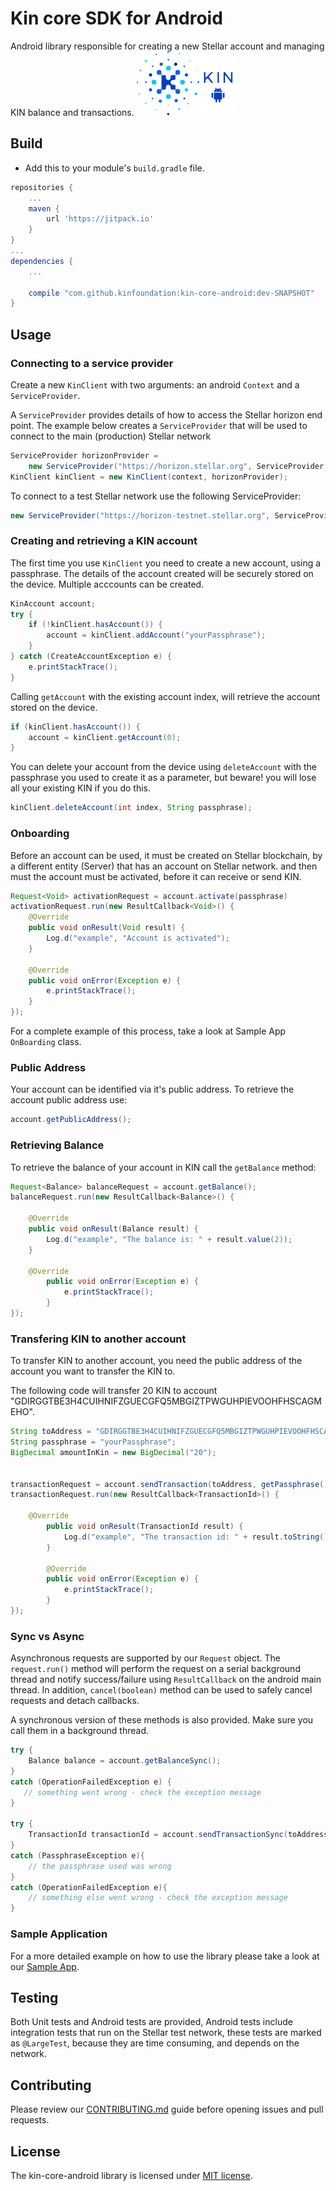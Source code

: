 # Kin core SDK for Android
Android library responsible for creating a new Stellar account and managing KIN balance and transactions.
![Kin Token](kin_android.png)

## Build

* Add this to your module's `build.gradle` file.
```gradle
repositories {
    ...
    maven {
        url 'https://jitpack.io'
    }
}
...
dependencies {
    ...

    compile "com.github.kinfoundation:kin-core-android:dev-SNAPSHOT"
}
```

## Usage
### Connecting to a service provider
Create a new `KinClient` with two arguments: an android `Context` and a `ServiceProvider`. 

A `ServiceProvider` provides details of how to access the Stellar horizon end point.
The example below creates a `ServiceProvider` that will be used to connect to the main (production) Stellar 
network
```java
ServiceProvider horizonProvider =  
    new ServiceProvider("https://horizon.stellar.org", ServiceProvider.NETWORK_ID_MAIN));
KinClient kinClient = new KinClient(context, horizonProvider);
```

To connect to a test Stellar network use the following ServiceProvider:
```java
new ServiceProvider("https://horizon-testnet.stellar.org", ServiceProvider.NETWORK_ID_TEST)
``` 

### Creating and retrieving a KIN account
The first time you use `KinClient` you need to create a new account, using a passphrase. 
The details of the account created will be securely stored on the device.
Multiple acccounts can be created.
```java
KinAccount account;
try {
    if (!kinClient.hasAccount()) {
        account = kinClient.addAccount("yourPassphrase");
    }
} catch (CreateAccountException e) {
    e.printStackTrace();
}
```


Calling `getAccount` with the existing account index, will retrieve the account stored on the device.
```java
if (kinClient.hasAccount()) {
    account = kinClient.getAccount(0);
}
``` 

You can delete your account from the device using `deleteAccount` with the passphrase you used to create it as a parameter, 
but beware! you will lose all your existing KIN if you do this.
```java
kinClient.deleteAccount(int index, String passphrase);
``` 

### Onboarding
Before an account can be used, it must be created on Stellar blockchain, by a different entity (Server) that has an account 
on Stellar network.
and then must the account must be activated, before it can receive or send KIN.


```java
Request<Void> activationRequest = account.activate(passphrase)
activationRequest.run(new ResultCallback<Void>() {
    @Override
    public void onResult(Void result) {
        Log.d("example", "Account is activated");
    }

    @Override
    public void onError(Exception e) {
        e.printStackTrace();
    }
});
``` 
For a complete example of this process, take a look at Sample App `OnBoarding` class.

### Public Address
Your account can be identified via it's public address. To retrieve the account public address use:
```java
account.getPublicAddress();
```


### Retrieving Balance
To retrieve the balance of your account in KIN call the `getBalance` method: 
```java
Request<Balance> balanceRequest = account.getBalance();
balanceRequest.run(new ResultCallback<Balance>() {

    @Override
    public void onResult(Balance result) {
        Log.d("example", "The balance is: " + result.value(2));
    }

    @Override
        public void onError(Exception e) {
            e.printStackTrace();
        }
});
```

### Transfering KIN to another account
To transfer KIN to another account, you need the public address of the account you want 
to transfer the KIN to. 

The following code will transfer 20 KIN to account "GDIRGGTBE3H4CUIHNIFZGUECGFQ5MBGIZTPWGUHPIEVOOHFHSCAGMEHO". 
```java
String toAddress = "GDIRGGTBE3H4CUIHNIFZGUECGFQ5MBGIZTPWGUHPIEVOOHFHSCAGMEHO";
String passphrase = "yourPassphrase";
BigDecimal amountInKin = new BigDecimal("20");


transactionRequest = account.sendTransaction(toAddress, getPassphrase(), amount);
transactionRequest.run(new ResultCallback<TransactionId>() {

    @Override
        public void onResult(TransactionId result) {
            Log.d("example", "The transaction id: " + result.toString());
        }

        @Override
        public void onError(Exception e) {
            e.printStackTrace();
        }
});
```

### Sync vs Async

Asynchronous requests are supported by our `Request` object. The `request.run()` method will perform the request on a serial 
background thread and notify success/failure using `ResultCallback` on the android main thread. 
In addition, `cancel(boolean)` method can be used to safely cancel requests and detach callbacks.


A synchronous version of these methods is also provided. Make sure you call them in a background thread.

```java
try {
    Balance balance = account.getBalanceSync();
}
catch (OperationFailedException e) {
   // something went wrong - check the exception message
}

try {
    TransactionId transactionId = account.sendTransactionSync(toAddress, passphrase, amountInKin);
}
catch (PassphraseException e){
    // the passphrase used was wrong
}
catch (OperationFailedException e){
    // something else went wrong - check the exception message
} 
```

### Sample Application 
For a more detailed example on how to use the library please take a look at our [Sample App](sample/).

## Testing

Both Unit tests and Android tests are provided, Android tests include integration tests that run on the Stellar test network, 
these tests are marked as `@LargeTest`, because they are time consuming, and depends on the network.


## Contributing
Please review our [CONTRIBUTING.md](CONTRIBUTING.md) guide before opening issues and pull requests.

## License
The kin-core-android library is licensed under [MIT license](LICENSE.md).
